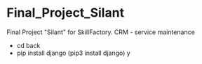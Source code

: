 # Final_Project_Silant
Final Project "Silant" for SkillFactory. CRM - service maintenance


- cd back
- pip install django (pip3 install django)
у